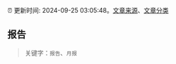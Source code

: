 :alarm_clock: 更新时间: 2024-09-25 03:05:48。[文章来源](/README.md)、[文章分类](/TAGS.md)

## 报告


> 关键字：`报告`、`月报`



